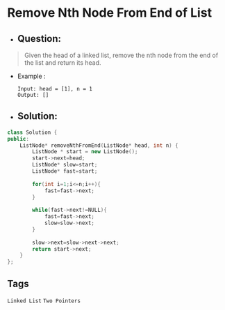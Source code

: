 # Remove Nth Node From End of List
- ## Question:
>Given the head of a linked list, remove the nth node from the end of the list and return its head.

- Example :

      Input: head = [1], n = 1
      Output: []

- ## Solution:
```cpp
class Solution {
public:
    ListNode* removeNthFromEnd(ListNode* head, int n) {
        ListNode * start = new ListNode();
        start->next=head;
        ListNode* slow=start;
        ListNode* fast=start;
        
        for(int i=1;i<=n;i++){
            fast=fast->next;
        }
        
        while(fast->next!=NULL){
            fast=fast->next;
            slow=slow->next;
        }
        
        slow->next=slow->next->next;
        return start->next;
    }
};
```

## Tags
`Linked List` `Two Pointers`

